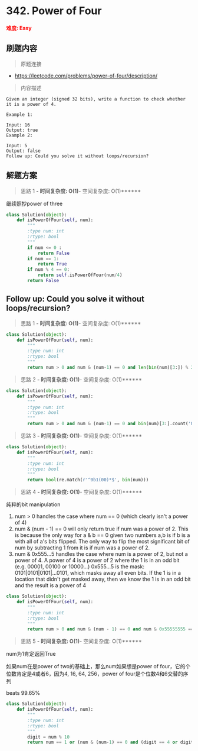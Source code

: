 # 342. Power of Four

**<font color=red>难度: Easy</font>**

## 刷题内容

> 原题连接

* https://leetcode.com/problems/power-of-four/description/

> 内容描述

```
Given an integer (signed 32 bits), write a function to check whether it is a power of 4.

Example 1:

Input: 16
Output: true
Example 2:

Input: 5
Output: false
Follow up: Could you solve it without loops/recursion?
```

## 解题方案

> 思路 1
******- 时间复杂度: O(1)******- 空间复杂度: O(1)******

继续照抄power of three

```python
class Solution(object):
    def isPowerOfFour(self, num):
        """
        :type num: int
        :rtype: bool
        """
        if num <= 0 :
        	return False
        if num == 1:
        	return True
        if num % 4 == 0:
        	return self.isPowerOfFour(num/4)
        return False
```



## Follow up: Could you solve it without loops/recursion?

> 思路 1
******- 时间复杂度: O(1)******- 空间复杂度: O(1)******


```python
class Solution(object):
    def isPowerOfFour(self, num):
        """
        :type num: int
        :rtype: bool
        """
        return num > 0 and num & (num-1) == 0 and len(bin(num)[3:]) % 2 == 0
```

> 思路 2
******- 时间复杂度: O(1)******- 空间复杂度: O(1)******



```python
class Solution(object):
    def isPowerOfFour(self, num):
        """
        :type num: int
        :rtype: bool
        """
        return num > 0 and num & (num-1) == 0 and bin(num)[3:].count('0') & 1 == 0
```

> 思路 3
******- 时间复杂度: O(1)******- 空间复杂度: O(1)******



```python
class Solution(object):
    def isPowerOfFour(self, num):
        """
        :type num: int
        :rtype: bool
        """
        return bool(re.match(r'^0b1(00)*$', bin(num)))
```

> 思路 4
******- 时间复杂度: O(1)******- 空间复杂度: O(1)******

纯粹的bit manipulation

1. num > 0 handles the case where num == 0 (which clearly isn't a power of 4)
2. num & (num - 1) == 0 will only return true if num was a power of 2. This is because the only way for a & b == 0 given two numbers a,b is if b is a with all of a's bits flipped. The only way to flip the most significant bit of num by subtracting 1 from it is if num was a power of 2.
3. num & 0x555...5 handles the case where num is a power of 2, but not a power of 4. A power of 4 is a power of 2 where the 1 is in an odd bit (e.g. 00001, 00100 or 10000...)
0x555...5 is the mask: 0101|0101|0101|...0101, which masks away all even bits. If the 1 is in a location that didn't get masked away, then we know the 1 is in an odd bit and the result is a power of 4


```python
class Solution(object):
    def isPowerOfFour(self, num):
        """
        :type num: int
        :rtype: bool
        """
        return num > 0 and num & (num - 1) == 0 and num & 0x55555555 == num
```

> 思路 5
******- 时间复杂度: O(1)******- 空间复杂度: O(1)******

num为1肯定返回True

如果num在是power of two的基础上，那么num如果想是power of four，它的个位数肯定是4或者6，因为4, 16, 64, 256，power of four是个位数4和6交替的序列

beats 99.65%

```python
class Solution(object):
    def isPowerOfFour(self, num):
        """
        :type num: int
        :rtype: bool
        """
        digit = num % 10
        return num == 1 or (num & (num-1) == 0 and (digit == 4 or digit == 6))
```








